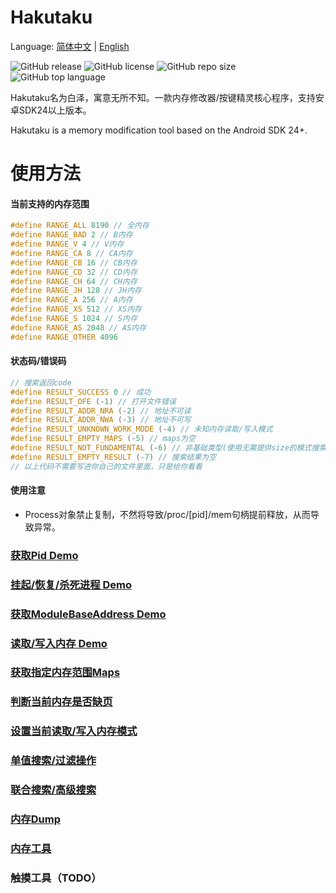 # Hakutaku

Language: [简体中文](README_zh.md) | [English](README.md)

![GitHub release](https://img.shields.io/github/release/fuqiuluo/Hakutaku.svg)
![GitHub license](https://img.shields.io/github/license/fuqiuluo/HakutakU.svg)
![GitHub repo size](https://img.shields.io/github/repo-size/fuqiuluo/Hakutaku.svg)
![GitHub top language](https://img.shields.io/github/languages/top/fuqiuluo/Hakutaku.svg)

Hakutaku名为白泽，寓意无所不知。一款内存修改器/按键精灵核心程序，支持安卓SDK24以上版本。

Hakutaku is a memory modification tool based on the Android SDK 24+.

# 使用方法

#### 当前支持的内存范围

```c++
#define RANGE_ALL 8190 // 全内存
#define RANGE_BAD 2 // B内存
#define RANGE_V 4 // V内存
#define RANGE_CA 8 // CA内存
#define RANGE_CB 16 // CB内存
#define RANGE_CD 32 // CD内存
#define RANGE_CH 64 // CH内存
#define RANGE_JH 128 // JH内存
#define RANGE_A 256 // A内存
#define RANGE_XS 512 // XS内存
#define RANGE_S 1024 // S内存
#define RANGE_AS 2048 // AS内存
#define RANGE_OTHER 4096
```

#### 状态码/错误码
```c++
// 搜索返回code
#define RESULT_SUCCESS 0 // 成功
#define RESULT_OFE (-1) // 打开文件错误
#define RESULT_ADDR_NRA (-2) // 地址不可读
#define RESULT_ADDR_NWA (-3) // 地址不可写
#define RESULT_UNKNOWN_WORK_MODE (-4) // 未知内存读取/写入模式
#define RESULT_EMPTY_MAPS (-5) // maps为空
#define RESULT_NOT_FUNDAMENTAL (-6) // 非基础类型(使用无需提供size的模式搜索值时，只支持基础类型)
#define RESULT_EMPTY_RESULT (-7) // 搜索结果为空
// 以上代码不需要写进你自己的文件里面，只是给你看看
```

#### 使用注意

- Process对象禁止复制，不然将导致/proc/[pid]/mem句柄提前释放，从而导致异常。

### [获取Pid Demo](/test/pidof.cpp)

### [挂起/恢复/杀死进程 Demo](/test/stop_and_recover.cpp)

### [获取ModuleBaseAddress Demo](/test/get_module_base.cpp)

### [读取/写入内存 Demo](/test/read_and_write.cpp)

### [获取指定内存范围Maps](/test/get_maps.cpp)

### [判断当前内存是否缺页](/test/is_memory_trap.cpp)

### [设置当前读取/写入内存模式](/test/set_mem_mode.cpp)

### [单值搜索/过滤操作](/test/search_and_filter.cpp)

### [联合搜索/高级搜索](/test/search_and_filter.cpp#L78)

### [内存Dump](/test/mem_tools.cpp)

### [内存工具](/test/mem_tools.cpp)

### 触摸工具（TODO）